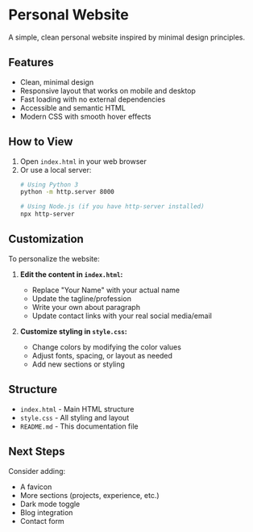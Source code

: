 # Personal Website

A simple, clean personal website inspired by minimal design principles.

## Features

- Clean, minimal design
- Responsive layout that works on mobile and desktop
- Fast loading with no external dependencies
- Accessible and semantic HTML
- Modern CSS with smooth hover effects

## How to View

1. Open `index.html` in your web browser
2. Or use a local server:
   ```bash
   # Using Python 3
   python -m http.server 8000
   
   # Using Node.js (if you have http-server installed)
   npx http-server
   ```

## Customization

To personalize the website:

1. **Edit the content in `index.html`:**
   - Replace "Your Name" with your actual name
   - Update the tagline/profession
   - Write your own about paragraph
   - Update contact links with your real social media/email

2. **Customize styling in `style.css`:**
   - Change colors by modifying the color values
   - Adjust fonts, spacing, or layout as needed
   - Add new sections or styling

## Structure

- `index.html` - Main HTML structure
- `style.css` - All styling and layout
- `README.md` - This documentation file

## Next Steps

Consider adding:
- A favicon
- More sections (projects, experience, etc.)
- Dark mode toggle
- Blog integration
- Contact form 